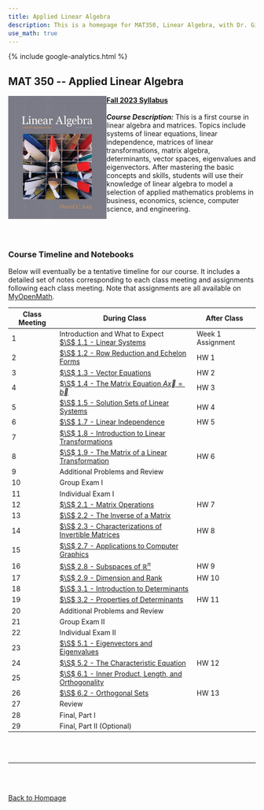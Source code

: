 ```yaml
---
title: Applied Linear Algebra
description: This is a homepage for MAT350, Linear Algebra, with Dr. Gilbert at Southern New Hampshire University. This course covers linear systems, matrix algebra, determinants, vector spaces, and also eigenvalues and eigenvectors. Applications including, but not limited to, economics, electrical engineering, computer graphics, difference equations, and markov chains will be highlighted.
use_math: true
---
```


{% include google-analytics.html %}

## MAT 350 -- Applied Linear Algebra

<script>
MathJax = {
  tex: {
    inlineMath: [['$', '$'], ['\\(', '\\)']]
  },
  svg: {
    fontCache: 'global'
  }
};
</script>
<script type="text/javascript" id="MathJax-script" async
  src="https://cdn.jsdelivr.net/npm/mathjax@3/es5/tex-svg.js">
</script>

<img src="/SiteFiles/Linear.jpg" align="left" width=200> [**Fall 2023 Syllabus**](https://drive.google.com/file/d/1xLmPDSgPbrfvPNNKb6BMo_y2j31qUFNR/view?usp=sharing)<br/>
<br/>
***Course Description:*** This is a first course in linear algebra and matrices. Topics include systems of linear equations, linear independence, matrices of linear transformations, matrix algebra, determinants, vector spaces, eigenvalues and eigenvectors. After mastering the basic concepts and skills, students will use their knowledge of linear algebra to model a selection of applied mathematics problems in business, economics, science, computer science, and engineering.<br/>
<br/>
<br/>
<br/>

### Course Timeline and Notebooks

Below will eventually be a tentative timeline for our course. It includes a detailed set of notes corresponding to each class meeting and assignments following each class meeting. Note that assignments are all available on [MyOpenMath](https://www.myopenmath.com/).

| Class Meeting | During Class | After Class |
|---------------|--------------|-------------|
| 1 | Introduction and What to Expect <br/> [$\S$ 1.1 - Linear Systems](https://colab.research.google.com/drive/1xD-njG52AZgfnSLu7I6cnRjzlyYJ6Y9G?usp=share_link) | Week 1 Assignment |
| 2 | [$\S$ 1.2 - Row Reduction and Echelon Forms](https://colab.research.google.com/drive/1Cg--TrAfXoaRuhcNG3y2A78e_tqlRuUo?usp=share_link) | HW 1 |
| 3 | [$\S$ 1.3 - Vector Equations](https://colab.research.google.com/drive/1T-Ot_E9QZ8fP9vekgx5LFwz6kHCJPHdg?usp=share_link) | HW 2 |
| 4 | [$\S$ 1.4 - The Matrix Equation $A\vec{x} = \vec{b}$](https://colab.research.google.com/drive/1MciBBrjUYpf5S4x-4UcmZIBjcCo2PcvF?usp=share_link) | HW 3 |
| 5 | [$\S$ 1.5 - Solution Sets of Linear Systems](https://colab.research.google.com/drive/1Bw9a0hmPcD_eGipHacQtqmNcTCf7PwW7?usp=share_link) | HW 4 |
| 6 | [$\S$ 1.7 - Linear Independence](https://colab.research.google.com/drive/1oKUWTXLKvEGqBz4DSWXDWCJRF6XnxmtI?usp=share_link) | HW 5 |
| 7 | [$\S$ 1.8 - Introduction to Linear Transformations](https://colab.research.google.com/drive/1G53aayAX6wd1R_Y_4L3WqO29OfnRubti?usp=share_link) |  |
| 8 | [$\S$ 1.9 - The Matrix of a Linear Transformation](https://colab.research.google.com/drive/11zdBBDCfkvFoowYHTGpaHHQaSy-epMmU?usp=share_link) | HW 6 |
| 9 | Additional Problems and Review |  |
| 10 | Group Exam I |  |
| 11 | Individual Exam I |  |
| 12 | [$\S$ 2.1 - Matrix Operations](https://colab.research.google.com/drive/1WQr6sASvTKZlP4E7tlYfzt3ZgOzRu4EF?usp=share_link) | HW 7 |
| 13 | [$\S$ 2.2 - The Inverse of a Matrix](https://colab.research.google.com/drive/1oszpyInLJsFwpR7JFuBKa4SuJt2yByGR?usp=share_link) |  |
| 14 | [$\S$ 2.3 - Characterizations of Invertible Matrices](https://colab.research.google.com/drive/1kclvVFuV6FJc3fPNjJuFRcXFC2ztEmMc?usp=share_link) | HW 8 |
| 15 | [$\S$ 2.7 - Applications to Computer Graphics](https://colab.research.google.com/drive/1T3mWZrH9Q0vsXemUi5Xg2Nl7IwLCFICP?usp=share_link) |  |
| 16 | [$\S$ 2.8 - Subspaces of $\mathbb{R}^n$](https://colab.research.google.com/drive/1gFrr79KunliiqDlkPOKGB9rq2JZBZF2z?usp=sharing) | HW 9 |
| 17 | [$\S$ 2.9 - Dimension and Rank](https://colab.research.google.com/drive/1ibXNOcw1SDYZ3pTqe2c8hYNcLtOmOMSm?usp=sharing) | HW 10 |
| 18 | [$\S$ 3.1 - Introduction to Determinants](https://colab.research.google.com/drive/1pxx5tCD_OtS_7PFk-0zLHqk73dZaIXI8?usp=sharing) |  |
| 19 | [$\S$ 3.2 - Properties of Determinants](https://colab.research.google.com/drive/1J6fvyB_avQ-YuUvepjdqjy_88-DPH42W?usp=sharing) | HW 11 |
| 20 | Additional Problems and Review |  |
| 21 | Group Exam II |  |
| 22 | Individual Exam II |  |
| 23 | [$\S$ 5.1 - Eigenvectors and Eigenvalues](https://colab.research.google.com/drive/1uv-f57RDBRZ6casr6-3FUqiJCvwshV3v?usp=sharing) |  |
| 24 | [$\S$ 5.2 - The Characteristic Equation](https://colab.research.google.com/drive/1P51n-N9MLU8qLyyqbj1DSq46SsJogKG-?usp=sharing) | HW 12 |
| 25 | [$\S$ 6.1 - Inner Product, Length, and Orthogonality](https://colab.research.google.com/drive/1vIW8r0FTL4-cYtjMZrGGBFqvyS5pBFvC?usp=sharing) |  |
| 26 | [$\S$ 6.2 - Orthogonal Sets](https://colab.research.google.com/drive/16yi9dD8aNrPzd2BQYCU7owMETgTl_p6f?usp=sharing) | HW 13 |
| 27 | Review |  |
| 28 | Final, Part I |  |
| 29 | Final, Part II (Optional) |  |

<br/>
<br/>

***

<br/>
<br/>

[Back to Hompage](https://agmath.github.io/)
